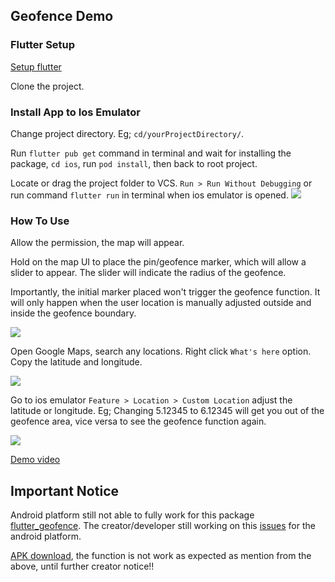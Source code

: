 ## Geofence Demo

### Flutter Setup

[Setup flutter](https://flutter.dev/docs/get-started/install/macos)

Clone the project.

### Install App to Ios Emulator

Change project directory. Eg; `cd/yourProjectDirectory/`.

Run `flutter pub get` command in terminal and wait for installing the package, `cd ios`, run `pod install`, then back to root project.

Locate or drag the project folder to VCS. `Run > Run Without Debugging` or run command `flutter run` in terminal when ios emulator is opened.
![](https://i.imgur.com/fZusuR3.png)

### How To Use

Allow the permission, the map will appear.

Hold on the map UI to place the pin/geofence marker, which will allow a slider to appear. The slider will indicate the radius of the geofence.

Importantly, the initial marker placed won't trigger the geofence function. It will only happen when the user location is manually adjusted outside and inside the geofence boundary.

![](https://i.imgur.com/bXxxEsw.png)

Open Google Maps, search any locations. Right click `What's here` option. Copy the latitude and longitude.

![](https://i.imgur.com/YZr5KkL.png)

Go to ios emulator `Feature > Location > Custom Location` adjust the latitude or longitude. Eg; Changing 5.12345 to 6.12345 will get you out of the geofence area, vice versa to see the geofence function again.

![](https://i.imgur.com/K63qIl3.png)

[Demo video](https://drive.google.com/file/d/1XyS7L1rmGYLBJZXqHos6h5jV4hhM-8RV/view?usp=sharing)

## Important Notice

Android platform still not able to fully work for this package [flutter_geofence](https://pub.dev/packages/flutter_geofence). The creator/developer still working on this [issues](https://github.com/DwayneCoussement/flutter_geofence/issues/5) for the android platform.

[APK download](https://drive.google.com/file/d/1LQ0nXKQXtySBGLlmmzStY063saNKdgiV/view?usp=sharing), the function is not work as expected as mention from the above, until further creator notice!!
